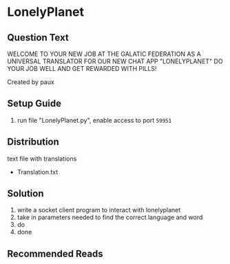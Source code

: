 # LonelyPlanet

## Question Text

WELCOME TO YOUR NEW JOB AT THE GALATIC FEDERATION AS A UNIVERSAL TRANSLATOR FOR OUR NEW CHAT APP "LONELYPLANET" DO YOUR JOB WELL AND GET REWARDED WITH PILLS!

Created by paux

## Setup Guide
1. run file "LonelyPlanet.py", enable access to port `59951`

## Distribution
text file with translations
- Translation.txt

## Solution
1.	write a socket client program to interact with lonelyplanet
2.  take in parameters needed to find the correct language and word
3.  do
4.  done

## Recommended Reads

